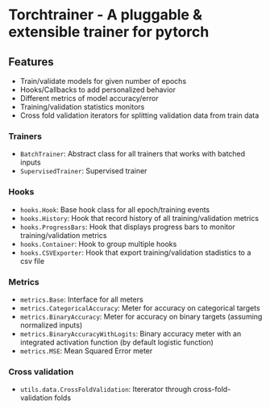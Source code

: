 # Torchtrainer - A pluggable & extensible trainer for pytorch #

## Features ##

* Train/validate models for given number of epochs
* Hooks/Callbacks to add personalized behavior
* Different metrics of model accuracy/error
* Training/validation statistics monitors
* Cross fold validation iterators for splitting validation data from train data

### Trainers ###

* `BatchTrainer`: Abstract class for all trainers that works with batched inputs
* `SupervisedTrainer`: Supervised trainer

### Hooks ###

* `hooks.Hook`: Base hook class for all epoch/training events
* `hooks.History`: Hook that record history of all training/validation metrics
* `hooks.ProgressBars`: Hook that displays progress bars to monitor training/validation metrics
* `hooks.Container`: Hook to group multiple hooks
* `hooks.CSVExporter`: Hook that export training/validation stadistics to a csv file

### Metrics ###

* `metrics.Base`: Interface for all meters
* `metrics.CategoricalAccuracy`: Meter for accuracy on categorical targets
* `metrics.BinaryAccuracy`: Meter for accuracy on binary targets (assuming normalized inputs)
* `metrics.BinaryAccuracyWithLogits`: Binary accuracy meter with an integrated activation function (by default logistic function)
* `metrics.MSE`: Mean Squared Error meter

### Cross validation ###

* `utils.data.CrossFoldValidation`: Itererator through cross-fold-validation folds
